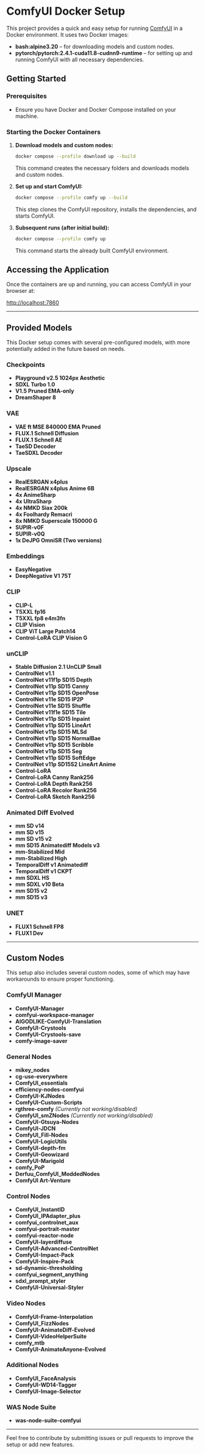 # ComfyUI Docker Setup

This project provides a quick and easy setup for running [ComfyUI](https://github.com/comfyanonymous/ComfyUI) in a Docker environment. It uses two Docker images:

- **bash:alpine3.20** – for downloading models and custom nodes.
- **pytorch/pytorch:2.4.1-cuda11.8-cudnn9-runtime** – for setting up and running ComfyUI with all necessary dependencies.

## Getting Started

### Prerequisites

- Ensure you have Docker and Docker Compose installed on your machine.

### Starting the Docker Containers

1. **Download models and custom nodes:**

    ```bash
    docker compose --profile download up --build
    ```

    This command creates the necessary folders and downloads models and custom nodes.

2. **Set up and start ComfyUI:**

    ```bash
    docker compose --profile comfy up --build
    ```

    This step clones the ComfyUI repository, installs the dependencies, and starts ComfyUI.

3. **Subsequent runs (after initial build):**

    ```bash
    docker compose --profile comfy up
    ```

    This command starts the already built ComfyUI environment.

## Accessing the Application

Once the containers are up and running, you can access ComfyUI in your browser at:

[http://localhost:7860](http://localhost:7860)

---

## Provided Models

This Docker setup comes with several pre-configured models, with more potentially added in the future based on needs.

### Checkpoints

- **Playground v2.5 1024px Aesthetic**
- **SDXL Turbo 1.0**
- **V1.5 Pruned EMA-only**
- **DreamShaper 8**

### VAE

- **VAE ft MSE 840000 EMA Pruned**
- **FLUX.1 Schnell Diffusion**
- **FLUX.1 Schnell AE**
- **TaeSD Decoder**
- **TaeSDXL Decoder**

### Upscale

- **RealESRGAN x4plus**
- **RealESRGAN x4plus Anime 6B**
- **4x AnimeSharp**
- **4x UltraSharp**
- **4x NMKD Siax 200k**
- **4x Foolhardy Remacri**
- **8x NMKD Superscale 150000 G**
- **SUPIR-v0F**
- **SUPIR-v0Q**
- **1x DeJPG OmniSR (Two versions)**

### Embeddings

- **EasyNegative**
- **DeepNegative V1 75T**

### CLIP

- **CLIP-L**
- **T5XXL fp16**
- **T5XXL fp8 e4m3fn**
- **CLIP Vision**
- **CLIP ViT Large Patch14**
- **Control-LoRA CLIP Vision G**

### unCLIP

- **Stable Diffusion 2.1 UnCLIP Small**
- **ControlNet v1.1**
- **ControlNet v11f1p SD15 Depth**
- **ControlNet v11p SD15 Canny**
- **ControlNet v11p SD15 OpenPose**
- **ControlNet v11e SD15 IP2P**
- **ControlNet v11e SD15 Shuffle**
- **ControlNet v11f1e SD15 Tile**
- **ControlNet v11p SD15 Inpaint**
- **ControlNet v11p SD15 LineArt**
- **ControlNet v11p SD15 MLSd**
- **ControlNet v11p SD15 NormalBae**
- **ControlNet v11p SD15 Scribble**
- **ControlNet v11p SD15 Seg**
- **ControlNet v11p SD15 SoftEdge**
- **ControlNet v11p SD15S2 LineArt Anime**
- **Control-LoRA**
- **Control-LoRA Canny Rank256**
- **Control-LoRA Depth Rank256**
- **Control-LoRA Recolor Rank256**
- **Control-LoRA Sketch Rank256**

### Animated Diff Evolved

- **mm SD v14**
- **mm SD v15**
- **mm SD v15 v2**
- **mm SD15 Animatediff Models v3**
- **mm-Stabilized Mid**
- **mm-Stabilized High**
- **TemporalDiff v1 Animatediff**
- **TemporalDiff v1 CKPT**
- **mm SDXL HS**
- **mm SDXL v10 Beta**
- **mm SD15 v2**
- **mm SD15 v3**

### UNET

- **FLUX1 Schnell FP8**
- **FLUX1 Dev**

---

## Custom Nodes

This setup also includes several custom nodes, some of which may have workarounds to ensure proper functioning.

### ComfyUI Manager

- **ComfyUI-Manager**
- **comfyui-workspace-manager**
- **AIGODLIKE-ComfyUI-Translation**
- **ComfyUI-Crystools**
- **ComfyUI-Crystools-save**
- **comfy-image-saver**

### General Nodes

- **mikey_nodes**
- **cg-use-everywhere**
- **ComfyUI_essentials**
- **efficiency-nodes-comfyui**
- **ComfyUI-KJNodes**
- **ComfyUI-Custom-Scripts**
- **rgthree-comfy** *(Currently not working/disabled)*
- **ComfyUI_smZNodes** *(Currently not working/disabled)*
- **ComfyUI-Gtsuya-Nodes**
- **ComfyUI-JDCN**
- **ComfyUI_Fill-Nodes**
- **ComfyUI-LogicUtils**
- **ComfyUI-depth-fm**
- **ComfyUI-Geowizard**
- **ComfyUI-Marigold**
- **comfy_PoP**
- **Derfuu_ComfyUI_ModdedNodes**
- **ComfyUI Art-Venture**

### Control Nodes

- **ComfyUI_InstantID**
- **ComfyUI_IPAdapter_plus**
- **comfyui_controlnet_aux**
- **comfyui-portrait-master**
- **comfyui-reactor-node**
- **ComfyUI-layerdiffuse**
- **ComfyUI-Advanced-ControlNet**
- **ComfyUI-Impact-Pack**
- **ComfyUI-Inspire-Pack**
- **sd-dynamic-thresholding**
- **comfyui_segment_anything**
- **sdxl_prompt_styler**
- **ComfyUI-Universal-Styler**

### Video Nodes

- **ComfyUI-Frame-Interpolation**
- **ComfyUI_FizzNodes**
- **ComfyUI-AnimateDiff-Evolved**
- **ComfyUI-VideoHelperSuite**
- **comfy_mtb**
- **ComfyUI-AnimateAnyone-Evolved**

### Additional Nodes

- **ComfyUI_FaceAnalysis**
- **ComfyUI-WD14-Tagger**
- **ComfyUI-Image-Selector**

### WAS Node Suite

- **was-node-suite-comfyui**

---

Feel free to contribute by submitting issues or pull requests to improve the setup or add new features.
